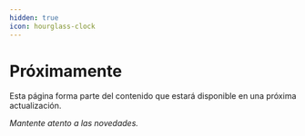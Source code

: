 ```yaml
---
hidden: true
icon: hourglass-clock
---
```


# Próximamente

Esta página forma parte del contenido que estará disponible en una próxima actualización.

_Mantente atento a las novedades._
